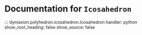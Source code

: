 # Documentation for `Icosahedron`

::: dymaxion.polyhedron.icosahedron.Icosahedron
    handler: python
    show_root_heading: false
    show_source: false